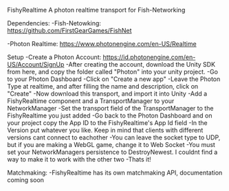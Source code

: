 FishyRealtime
A photon realtime transport for Fish-Networking

Dependencies:
-Fish-Netowking: https://github.com/FirstGearGames/FishNet

-Photon Realtime: https://www.photonengine.com/en-US/Realtime

Setup
-Create a Photon Account: https://id.photonengine.com/en-US/Account/SignUp
-After creating the account, download the Unity SDK from here, and copy the folder called "Photon" into your unity project.
-Go to your Photon Dashboard
-Click on "Create a new app"
-Leave the Photon Type at realtime, and after filling the name and description, click on "Create"
-Now download this transport, and import it into Unity
-Add a FishyRealtime component and a TransportManager to your NetworkManager
-Set the transport field of the TransportManager to the FishyRealtime you just added
-Go back to the Photon Dashboard and on your project copy the App ID to the FishyRealtime's App Id field
-In the Version put whatever you like. Keep in mind that clients with different versions cant connect to eachother
-You can leave the socket type to UDP, but if you are making a WebGL game, change it to Web Socket
-You must set your NetworkManagers persistence to DestroyNewest. I couldnt find a way to make it to work with the other two
-Thats it!

Matchmaking:
-FishyRealtime has its own matchmaking API, documentation coming soon